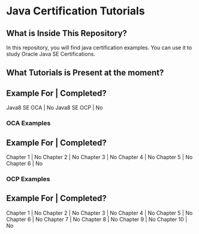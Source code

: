 # Java Certification Tutorials

## What is Inside This Repository?

In this repository, you will find java certification examples. You can use it to study Oracle
Java SE Certifications.

## What Tutorials is Present at the moment?

Example For          |   Completed?
--------------------------------------
Java8 SE OCA         |   No
Java8 SE OCP         |   No


### OCA Examples

Example For          |   Completed?
--------------------------------------
Chapter 1            |   No
Chapter 2            |   No
Chapter 3            |   No
Chapter 4            |   No
Chapter 5            |   No
Chapter 6            |   No

### OCP Examples

Example For          |   Completed?
--------------------------------------
Chapter 1            |   No
Chapter 2            |   No
Chapter 3            |   No
Chapter 4            |   No
Chapter 5            |   No
Chapter 6            |   No
Chapter 7            |   No
Chapter 8            |   No
Chapter 9            |   No
Chapter 10           |   No


